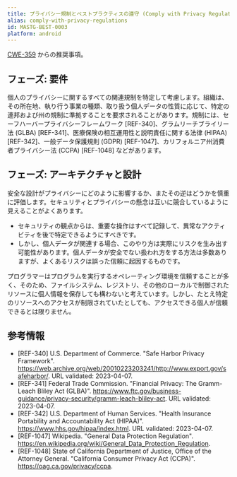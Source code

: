 ```yaml
---
title: プライバシー規制とベストプラクティスの遵守 (Comply with Privacy Regulations and Best Practices)
alias: comply-with-privacy-regulations
id: MASTG-BEST-0003
platform: android
---
```



[CWE-359](https://cwe.mitre.org/data/definitions/359.html) からの推奨事項。

## フェーズ: 要件

個人のプライバシーに関するすべての関連規制を特定して考慮します。組織は、その所在地、執り行う事業の種類、取り扱う個人データの性質に応じて、特定の連邦および州の規制に準拠することを要求されることがあります。規制には、セーフハーバープライバシーフレームワーク [REF-340]、グラムリーチブライリー法 (GLBA) [REF-341]、医療保険の相互運用性と説明責任に関する法律 (HIPAA) [REF-342]、一般データ保護規則 (GDPR) [REF-1047]、カリフォルニア州消費者プライバシー法 (CCPA) [REF-1048] などがあります。

## フェーズ: アーキテクチャと設計

安全な設計がプライバシーにどのように影響するか、またその逆はどうかを慎重に評価します。セキュリティとプライバシーの懸念は互いに競合しているように見えることがよくあります。

- セキュリティの観点からは、重要な操作はすべて記録して、異常なアクティビティを後で特定できるようにすべきです。
- しかし、個人データが関連する場合、このやり方は実際にリスクを生み出す可能性があります。個人データが安全でない扱われ方をする方法は多数ありますが、よくあるリスクは誤った信頼に起因するものです。

プログラマーはプログラムを実行するオペレーティング環境を信頼することが多く、そのため、ファイルシステム、レジストリ、その他のローカルで制御されたリソースに個人情報を保存しても構わないと考えています。しかし、たとえ特定のリソースへのアクセスが制限されていたとしても、アクセスできる個人が信頼できるとは限りません。

## 参考情報

- [REF-340] U.S. Department of Commerce. "Safe Harbor Privacy Framework". <https://web.archive.org/web/20010223203241/http://www.export.gov/safeharbor/>. URL validated: 2023-04-07.
- [REF-341] Federal Trade Commission. "Financial Privacy: The Gramm-Leach Bliley Act (GLBA)". <https://www.ftc.gov/business-guidance/privacy-security/gramm-leach-bliley-act>. URL validated: 2023-04-07.
- [REF-342] U.S. Department of Human Services. "Health Insurance Portability and Accountability Act (HIPAA)". <https://www.hhs.gov/hipaa/index.html>. URL validated: 2023-04-07.
- [REF-1047] Wikipedia. "General Data Protection Regulation". <https://en.wikipedia.org/wiki/General_Data_Protection_Regulation>.
- [REF-1048] State of California Department of Justice, Office of the Attorney General. "California Consumer Privacy Act (CCPA)". <https://oag.ca.gov/privacy/ccpa>.
